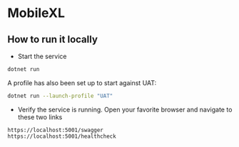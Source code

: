 # MobileXL

## How to run it locally

- Start the service

```sh
dotnet run
```

A profile has also been set up to start against UAT:

```sh
dotnet run --launch-profile "UAT"
```

- Verify the service is running. Open your favorite browser and navigate to these two links

```
https://localhost:5001/swagger
https://localhost:5001/healthcheck
```
